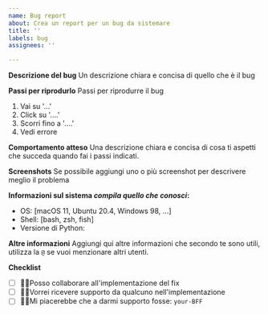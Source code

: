 ```yaml
---
name: Bug report
about: Crea un report per un bug da sistemare
title: ''
labels: bug
assignees: ''

---
```


**Descrizione del bug**
Un descrizione chiara e concisa di quello che è il bug

**Passi per riprodurlo**
Passi per riprodurre il bug
1. Vai su '...'
2. Click su '....'
3. Scorri fino a '....'
4. Vedi errore

**Comportamento atteso**
Una descrizione chiara e concisa di cosa ti aspetti che succeda quando fai i passi indicati.

**Screenshots**
Se possibile aggiungi uno o più screenshot per descrivere meglio il problema

**Informazioni sul sistema _compila quello che conosci_:**
 - OS: [macOS 11, Ubuntu 20.4, Windows 98, …]
 - Shell: [bash, zsh, fish]
 - Versione di Python:

**Altre informazioni**
Aggiungi qui altre informazioni che secondo te sono utili, utilizza la `@` se vuoi
menzionare altri utenti.


**Checklist**
- [ ] ☝🏾Posso collaborare all'implementazione del fix
- [ ] ✌🏽Vorrei ricevere supporto da qualcuno nell'implementazione
- [ ] 🤟🏻Mi piacerebbe che a darmi supporto fosse: `your-BFF`
